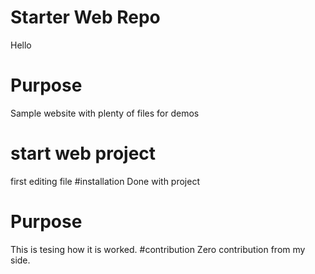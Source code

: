 # Starter Web Repo

Hello

# Purpose


Sample website with plenty of files for demos

# start web project
first editing file
#installation
Done with project
# Purpose
This is tesing how it is worked.
#contribution
Zero contribution from my side.
